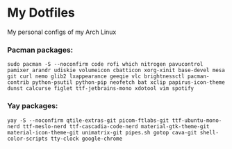 # My Dotfiles
My personal configs of my Arch Linux
### Pacman packages:
```
sudo pacman -S --noconfirm code rofi which nitrogen pavucontrol pamixer arandr udiskie volumeicon cbatticon xorg-xinit base-devel mesa git curl nemo glib2 lxappearance geeqie vlc brightnessctl pacman-contrib python-psutil python-pip neofetch bat xclip papirus-icon-theme dunst calcurse figlet ttf-jetbrains-mono xdotool vim spotify
```
### Yay packages:
```
yay -S --noconfirm qtile-extras-git picom-ftlabs-git ttf-ubuntu-mono-nerd ttf-meslo-nerd ttf-cascadia-code-nerd material-gtk-theme-git material-icon-theme-git unimatrix-git pipes.sh gotop cava-git shell-color-scripts tty-clock google-chrome
```

